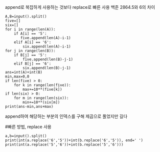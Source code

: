 append로 복잡하게 사용하는 것보다 replace로 빠른 사용
백준 2864.5와 6의 차이

```
A,B=input().split()
five=[]
six=[]
for i in range(len(A)):
    if A[i] == '5':
       five.append(len(A)-i-1)
    elif A[i] == '6':
        six.append(len(A)-i-1)
for j in range(len(B)):
    if B[j] == '5':
        five.append(len(B)-j-1)
    elif B[j] == '6':
        six.append(len(B)-j-1)
ans=int(A)+int(B)
min,max=0,0
if len(five) > 0:
    for k in range(len(five)):
        max+=10**(five[k])
if len(six) > 0:
    for m in range(len(six)):
        min+=10**(six[m])
print(ans-min,ans+max)
```

append하여 해당하는 부분의 인덱스를 구해 제곱으로 풀었지만 길다

#빠른 방법, replace 사용

```
a,b=input().split()
print(int(a.replace('6','5'))+int(b.replace('6','5')), end=' ')
print(int(a.replace('5','6'))+int(b.replace('5','6')))
```
